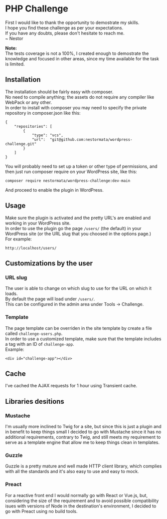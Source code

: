 # PHP Challenge

First I would like to thank the opportunity to demostrate my skills.  
I hope you find these challenge as per your expectations.  
If you have any doubts, please don't hesitate to reach me.  
~ Nestor

**Note:**  
The tests coverage is not a 100%, I created enough to demostrate the knowledge and focused in other areas, since my time available for the task is limited.

## Installation

The installation should be fairly easy with composer.  
No need to compile anything; the assets do not require any compiler like WebPack or any other.  
In order to install with composer you may need to specify the private repository in composer.json
like this:  

```
{
    "repositories": [
        {
            "type": "vcs",
            "url":  "git@github.com:nestormata/wordpress-challenge.git"
        }
    ]
}
```
You will probably need to set up a token or other type of permissions, and then just run composer require on your WordPress site, like this:

```
composer require nestormata/wordpress-challenge:dev-main
```
And proceed to enable the plugin in WordPress.

## Usage

Make sure the plugin is activated and the pretty URL's are enabled and working in your WordPress site.  
In order to use the plugin go the page `/users/` (the default) in your WordPress site (or the URL slug that you choosed in the options page.)  
For example:

```
http://localhost/users/
```

## Customizations by the user

### URL slug

The user is able to change on which slug to use for the URL on which it loads.  
By default the page will load under `/users/`.  
This can be configured in the admin area under Tools -> Challenge.  

### Template

The page template can be overriden in the site template by create a file called `challenge-users.php`.  
In order to use a customized template, make sure that the template includes a tag with an ID of `challenge-app`.  
Example:

```
<div id="challenge-app"></div>
```

## Cache

I've cached the AJAX requests for 1 hour using Transient cache.

## Libraries desitions

### Mustache

I'm usually more inclined to Twig for a site, but since this is just a plugin and in benefit to keep things small I decided to go with Mustache since it has no additional requirements, contrary to Twig, and still meets my requirement to serve as a template engine that allow me to keep things clean in templates.

### Guzzle

Guzzle is a pretty mature and well made HTTP client library, which complies with all the standards and it's also easy to use and easy to mock.

### Preact

For a reactive front end I would normally go with React or Vue.js, but, considering the size of the requirement and to avoid possible compatibility isues with versions of Node in the destination's environment, I decided to go with Preact using no build tools.
